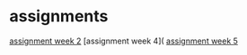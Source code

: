# assignments

[assignment week 2](https://github.com/mariekespan/assingments/blob/master/Assignment_week_2.ipynb)
[assignment week 4](
[assignment week 5](https://github.com/mariekespan/assingments/blob/master/Assignment_week_5.ipynb)

